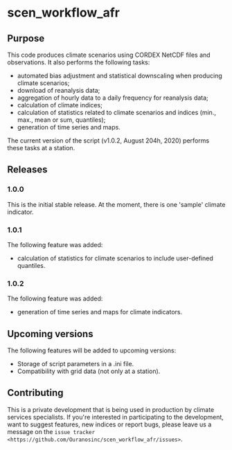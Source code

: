 # scen_workflow_afr

## Purpose

This code produces climate scenarios using CORDEX NetCDF files and observations. It also performs the following tasks:
- automated bias adjustment and statistical downscaling when producing climate scenarios;
- download of reanalysis data;
- aggregation of hourly data to a daily frequency for reanalysis data;
- calculation of climate indices;
- calculation of statistics related to climate scenarios and indices (min., max., mean or sum, quantiles);
- generation of time series and maps.

The current version of the script (v1.0.2, August 204h, 2020) performs these tasks at a station.

## Releases
### 1.0.0

This is the initial stable release.
At the moment, there is one 'sample' climate indicator.

### 1.0.1

The following feature was added:
- calculation of statistics for climate scenarios to include user-defined quantiles.

### 1.0.2

The following feature was added:
- generation of time series and maps for climate indicators.

## Upcoming versions

The following features will be added to upcoming versions:
- Storage of script parameters in a .ini file.
- Compatibility with grid data (not only at a station).

## Contributing
This is a private development that is being used in production by climate services specialists. If you're interested in participating to the development, want to suggest features, new indices or report bugs, please leave us a message on the `issue tracker <https://github.com/Ouranosinc/scen_workflow_afr/issues>`.
